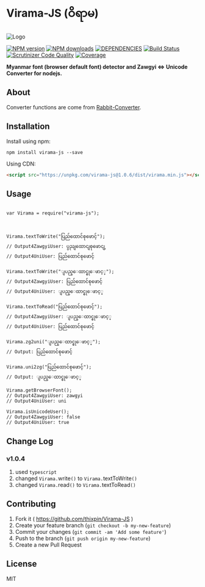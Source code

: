 # Virama-JS (ဝိရာမ)

![Logo](https://www.mmunicode.org/wp-content/uploads/2017/07/mua_small.png)


[![NPM version](https://img.shields.io/npm/v/virama-js.svg)](https://www.npmjs.com/package/virama-js)
[![NPM downloads](https://img.shields.io/npm/dt/virama-js.svg)](https://npm-stat.com/charts.html?package=virama-js)
[![DEPENDENCIES](https://david-dm.org/thixpin/virama-js/status.svg)](https://david-dm.org/thixpin/virama-js)
[![Build Status](https://scrutinizer-ci.com/g/thixpin/Virama-JS/badges/build.png?b=master)](https://scrutinizer-ci.com/g/thixpin/Virama-JS/build-status/master)
[![Scrutinizer Code Quality](https://img.shields.io/scrutinizer/quality/g/thixpin/Virama-JS.svg)](https://scrutinizer-ci.com/g/thixpin/Virama-JS/?branch=master)
[![Coverage](https://codecov.io/gh/thixpin/Virama-JS/branch/master/graphs/badge.svg)](https://codecov.io/gh/thixpin/Virama-JS)


**Myanmar font (browser default font) detector and Zawgyi <=> Unicode Converter for nodejs.**

## About

Converter functions are come from [Rabbit-Converter](https://github.com/Rabbit-Converter/Rabbit-Node).


## Installation

Install using npm:

```node
npm install virama-js --save
```

Using CDN:

```html
<script src="https://unpkg.com/virama-js@1.0.6/dist/virama.min.js"></script>
```

## Usage

```node

var Virama = require("virama-js");



Virama.textToWrite("ပြည်ထောင်စုဖောင့်");
// Output4ZawgyiUser: ပွညျထောငျစုဖောငျ့ 
// Output4UniUser: ပြည်ထောင်စုဖောင့်

Virama.textToWrite("ျပည္ေထာင္စုေဖာင့္");
// Output4ZawgyiUser: ပြည်ထောင်စုဖောင့်
// Output4UniUser: ျပည္ေထာင္စုေဖာင့္

Virama.textToRead("ပြည်ထောင်စုဖောင့်");
// Output4ZawgyiUser: ျပည္ေထာင္စုေဖာင့္
// Output4UniUser: ပြည်ထောင်စုဖောင့်

Virama.zg2uni("ျပည္ေထာင္စုေဖာင့္");
// Output: ပြည်ထောင်စုဖောင့်

Virama.uni2zg("ပြည်ထောင်စုဖောင့်");
// Output: ျပည္ေထာင္စုေဖာင့္

Virama.getBrowserFont();
// Output4ZawgyiUser: zawgyi
// Output4UniUser: uni

Virama.isUnicodeUser();
// Output4ZawgyiUser: false
// Output4UniUser: true

```


## Change Log

### v1.0.4

1. used `typescript`
2. changed   `Virama.`write`()` to `Virama.`textToWrite`()`
3. changed   `Virama.`read`()` to `Virama.`textToRead`()`


## Contributing

1. Fork it ( https://github.com/thixpin/Virama-JS )
2. Create your feature branch (`git checkout -b my-new-feature`)
3. Commit your changes (`git commit -am 'Add some feature'`)
4. Push to the branch (`git push origin my-new-feature`)
5. Create a new Pull Request

## License

MIT
